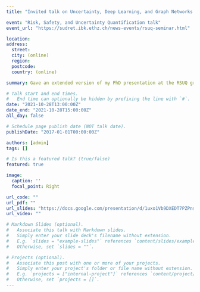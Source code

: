 ```yaml
---
title: "Invited talk on Uncertainty, Deep Learning, and Graph Networks at RSUQ group @ ETH"

event: "Risk, Safety, and Uncertainty Quantification talk"
event_url: "https://sudret.ibk.ethz.ch/news-events/rsuq-seminar.html"

location: 
address: 
  street: 
  city: (online)
  region: 
  postcode: 
  country: (online)

summary: Gave an extended version of my PhD presentation at the RSUQ group 

# Talk start and end times.
#   End time can optionally be hidden by prefixing the line with `#`.
date: "2021-10-28T13:00:00Z"
date_end: "2021-10-28T15:00:00Z"
all_day: false

# Schedule page publish date (NOT talk date).
publishDate: "2017-01-01T00:00:00Z"

authors: [admin]
tags: []

# Is this a featured talk? (true/false)
featured: true

image:
  caption: ''
  focal_point: Right

url_code: ""
url_pdf: ""
url_slides: "https://docs.google.com/presentation/d/1uxo1Vb9DXEDT7PZPnsjrpbpZZabygrfw05gx4718s_k/edit?usp=sharing" 
url_video: ""

# Markdown Slides (optional).
#   Associate this talk with Markdown slides.
#   Simply enter your slide deck's filename without extension.
#   E.g. `slides = "example-slides"` references `content/slides/example-slides.md`.
#   Otherwise, set `slides = ""`.

# Projects (optional).
#   Associate this post with one or more of your projects.
#   Simply enter your project's folder or file name without extension.
#   E.g. `projects = ["internal-project"]` references `content/project/deep-learning/index.md`.
#   Otherwise, set `projects = []`.
---
```

